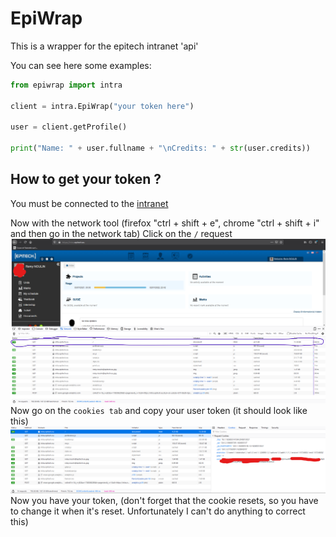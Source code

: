 # EpiWrap

This is a wrapper for the epitech intranet 'api'

You can see here some examples:

````python
from epiwrap import intra

client = intra.EpiWrap("your token here")

user = client.getProfile()

print("Name: " + user.fullname + "\nCredits: " + str(user.credits))
````


## How to get your token ?

You must be connected to the [intranet](https://intra.epitech.eu/)

Now with the network tool (firefox "ctrl + shift + e", chrome "ctrl + shift + i" and then go in the network tab)
Click on the `/` request  
![img](images/network.png)  
Now go on the `cookies tab` and copy your user token (it should look like this)  
![img](images/cookie.png)  
Now you have your token, (don't forget that the cookie resets, so you have to change it when it's reset. Unfortunately I can't do anything to correct this)